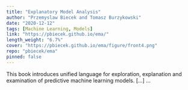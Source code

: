 ```yaml
---
title: "Explanatory Model Analysis"
author: "Przemyslaw Biecek and Tomasz Burzykowski"
date: "2020-12-12"
tags: [Machine Learning, Models]
link: "https://pbiecek.github.io/ema/"
length_weight: "6.7%"
cover: "https://pbiecek.github.io/ema/figure/front4.png"
repo: "pbiecek/ema"
pinned: false
---
```


This book introduces unified language for exploration, explanation and examination of predictive machine learning models. [...]  ...
